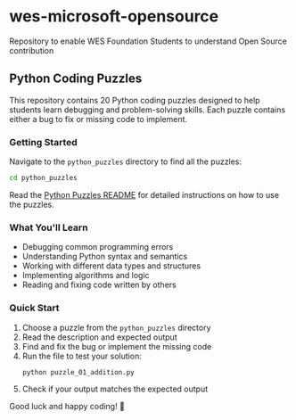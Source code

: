 # wes-microsoft-opensource
Repository to enable WES Foundation Students to understand Open Source contribution

## Python Coding Puzzles

This repository contains 20 Python coding puzzles designed to help students learn debugging and problem-solving skills. Each puzzle contains either a bug to fix or missing code to implement.

### Getting Started

Navigate to the `python_puzzles` directory to find all the puzzles:

```bash
cd python_puzzles
```

Read the [Python Puzzles README](python_puzzles/README.md) for detailed instructions on how to use the puzzles.

### What You'll Learn

- Debugging common programming errors
- Understanding Python syntax and semantics
- Working with different data types and structures
- Implementing algorithms and logic
- Reading and fixing code written by others

### Quick Start

1. Choose a puzzle from the `python_puzzles` directory
2. Read the description and expected output
3. Find and fix the bug or implement the missing code
4. Run the file to test your solution:
   ```bash
   python puzzle_01_addition.py
   ```
5. Check if your output matches the expected output

Good luck and happy coding! 🚀
